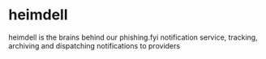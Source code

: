 # heimdell

heimdell is the brains behind our phishing.fyi notification service, tracking, archiving and dispatching notifications to providers
